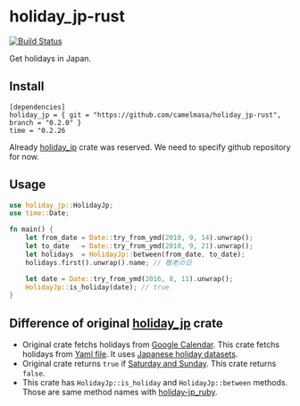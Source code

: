 # holiday_jp-rust

[![Build Status](https://travis-ci.org/camelmasa/holiday_jp-rust.svg?branch=master)](https://travis-ci.org/camelmasa/holiday_jp-rust)

Get holidays in Japan.


## Install

```
[dependencies]
holiday_jp = { git = "https://github.com/camelmasa/holiday_jp-rust", branch = "0.2.0" }
time = "0.2.26
```

Already [holiday_jp](https://lib.rs/crates/holiday_jp) crate was reserved.
We need to specify github repository for now.


## Usage

```rust
use holiday_jp::HolidayJp;
use time::Date;

fn main() {
    let from_date = Date::try_from_ymd(2010, 9, 14).unwrap();
    let to_date   = Date::try_from_ymd(2010, 9, 21).unwrap();
    let holidays  = HolidayJp::between(from_date, to_date);
    holidays.first().unwrap().name; // 敬老の日

    let date = Date::try_from_ymd(2016, 8, 11).unwrap();
    HolidayJp::is_holiday(date); // true
}
```


## Difference of original [holiday_jp](https://lib.rs/crates/holiday_jp) crate

- Original crate fetchs holidays from [Google Calendar](https://github.com/atsushi130/holiday-jp/blob/master/src/holiday_jp/holiday_service.rs#L49-L53). This crate fetchs holidays from [Yaml file](https://github.com/camelmasa/holiday_jp-rust/blob/master/holidays.yml). It uses [Japanese holiday datasets](https://github.com/holiday-jp/holiday_jp).
- Original crate returns `true` if [Saturday and Sunday](https://github.com/atsushi130/holiday-jp/blob/master/src/holiday_jp/holiday_service.rs#L25-L28). This crate returns `false`.
- This crate has `HolidayJp::is_holiday` and `HolidayJp::between` methods. Those are same method names with [holiday-jp_ruby](https://github.com/holiday-jp/holiday_jp-ruby).
